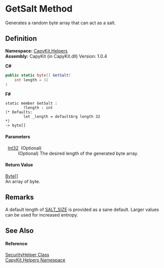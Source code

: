 # GetSalt Method


Generates a random byte array that can act as a salt.



## Definition
**Namespace:** <a href="N_CapyKit_Helpers.md">CapyKit.Helpers</a>  
**Assembly:** CapyKit (in CapyKit.dll) Version: 1.0.4

**C#**
``` C#
public static byte[] GetSalt(
	int length = 32
)
```
**F#**
``` F#
static member GetSalt : 
        ?length : int 
(* Defaults:
        let _length = defaultArg length 32
*)
-> byte[] 
```



#### Parameters
<dl><dt>  <a href="https://learn.microsoft.com/dotnet/api/system.int32" target="_blank" rel="noopener noreferrer">Int32</a>  (Optional)</dt><dd>(Optional) The desired length of the generated byte array.</dd></dl>

#### Return Value
<a href="https://learn.microsoft.com/dotnet/api/system.byte" target="_blank" rel="noopener noreferrer">Byte</a>[]  
An array of byte.

## Remarks
A default length of <a href="F_CapyKit_Helpers_SecurityHelper_SALT_SIZE.md">SALT_SIZE</a> is provided as a sane default. Larger values can be used for increased entropy.

## See Also


#### Reference
<a href="T_CapyKit_Helpers_SecurityHelper.md">SecurityHelper Class</a>  
<a href="N_CapyKit_Helpers.md">CapyKit.Helpers Namespace</a>  
